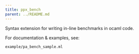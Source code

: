 ```yaml
---
title: ppx_bench
parent: ../README.md
---
```


Syntax extension for writing in-line benchmarks in ocaml code.

For documentation & examples, see: 

    example/pa_bench_sample.ml
